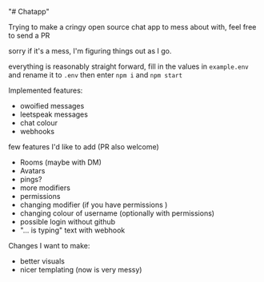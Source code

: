 "# Chatapp" 


Trying to make a cringy open source chat app to mess about with, feel free to send a PR

sorry if it's a mess, I'm figuring things out as I go.

everything is reasonably straight forward, fill in the values in `example.env` and rename it to `.env`
then enter `npm i` and `npm start`

Implemented features:
- owoified messages
- leetspeak messages
- chat colour
- webhooks

few features I'd like to add (PR also welcome)
 - Rooms (maybe with DM)
 - Avatars
 - pings?
 - more modifiers
 - permissions
 - changing modifier (if you have permissions	)
 - changing colour of username (optionally with permissions)
 - possible login without github
 - "... is typing" text with webhook

Changes I want to make:
 - better visuals
 - nicer templating (now is very messy)
